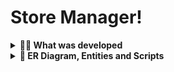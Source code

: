 # Store Manager!

<details>
  <summary><strong>👨‍💻 What was developed</strong></summary>
  <br />

An API that uses the MSC (model-service-controller) architecture! Developed using TDD.

The built API is a sales management system in dropshipping format where it is possible to create, view, delete and update products and sales.

The MySQL database was used for data management. Also, the API is to be RESTful.

  <br />
</details>

<details>
  <summary id="diagrama-scripts"><strong>🎲 ER Diagram, Entities and Scripts</strong></summary>

#### Entity-Relationship Diagram

To guide the manipulation of the tables, use the following DER:

![DER](./public/erStoreManager.png)

---

#### Tables

The database will have three tables:

- The `products` table, with the `id` and `name` attributes;
- The `sales` table, with the `id` and `date` attributes;
- The `sales_products` table, with the `sale_id`, `product_id` and `quantity` attributes;
- The database creation script can be seen [here](migration.sql);
- The script that populates the database can be seen [here](seed.sql);

The `products` table has the following format: _(The id will be generated automatically)_

![Tabela Produtos](./public/tableproducts.png)

The `sales` table has the following format: _(The id and date are generated automatically)_

![Tabela Vendas](./public/tablesales.png)

The `sales_products` table is the table that makes the `N:N` relationship between `products` and `sales` and has the following format: _(The product and the sale are deleted automatically)_

![Tabela Vendas-Produtos](./public/tablesalesproducts.png)

---

#### Ready-made script tips

- Create the database and generate the tables:

```sh
  npm run migration
```

- Clean and populate the database:

```sh
  npm run seed
```

- Start the Node server:

```sh
  npm start
```

- Start the Node server with nodemon:

```sh
  npm run debug
```

- Run the unit tests:

```sh
  npm run test:mocha
```

- Run the linter:

```sh
  npm run lint
```

  <br />
</details>

